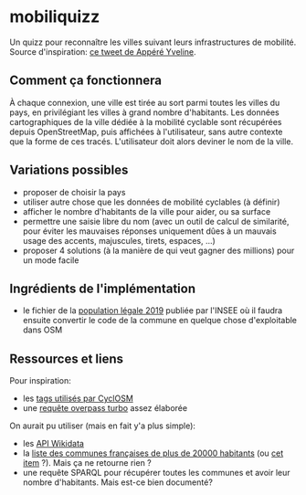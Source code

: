 # mobiliquizz

Un quizz pour reconnaître les villes suivant leurs infrastructures de mobilité. Source d'inspiration: [ce tweet de Appéré Yveline](https://twitter.com/PourkwoiPaww/status/1484915052251693056?s=20).

## Comment ça fonctionnera

À chaque connexion, une ville est tirée au sort parmi toutes les villes du pays, en privilégiant les villes à grand nombre d'habitants. 
Les données cartographiques de la ville dédiée à la mobilité cyclable sont récupérées depuis OpenStreetMap, puis affichées à l'utilisateur, sans autre contexte que la forme de ces tracés.
L'utilisateur doit alors deviner le nom de la ville.

## Variations possibles

* proposer de choisir la pays
* utiliser autre chose que les données de mobilité cyclables (à définir)
* afficher le nombre d'habitants de la ville pour aider, ou sa surface
* permettre une saisie libre du nom (avec un outil de calcul de similarité, pour éviter les mauvaises réponses uniquement dûes à un mauvais usage des accents, majuscules, tirets, espaces, ...)
* proposer 4 solutions (à la manière de qui veut gagner des millions) pour un mode facile

## Ingrédients de l'implémentation

* le fichier de la [population légale 2019](https://www.insee.fr/fr/statistiques/6011070?sommaire=6011075) publiée par l'INSEE où il faudra ensuite convertir le code de la commune en quelque chose d'exploitable dans OSM

## Ressources et liens

Pour inspiration: 

* les [tags utilisés par CyclOSM](https://github.com/cyclosm/cyclosm-cartocss-style/blob/master/taginfo.json)
* une [requête overpass turbo](https://gist.github.com/CharlesNepote/9806b459d5f7ee671681e55b35cb0a81) assez élaborée

On aurait pu utiliser (mais en fait y'a plus simple):

* les [API Wikidata](https://www.wikidata.org/wiki/Wikidata:Data_access)
* la [liste des communes françaises de plus de 20000 habitants](https://www.wikidata.org/wiki/Q16967178) (ou [cet item](https://www.wikidata.org/wiki/Q2723600) ?). Mais ça ne retourne rien ?
* une requête SPARQL pour récupérer toutes les communes et avoir leur nombre d'habitants. Mais est-ce bien documenté?
